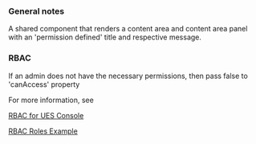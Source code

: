 ### General notes

A shared component that renders a content area and content area panel with an 'permission defined' title and respective message.

### RBAC

If an admin does not have the necessary permissions, then pass false to 'canAccess' property

For more information, see

[RBAC for UES Console](https://wikis.rim.net/pages/viewpage.action?spaceKey=UESUC&title=RBAC+for+UES+Console)

[RBAC Roles Example](#)
